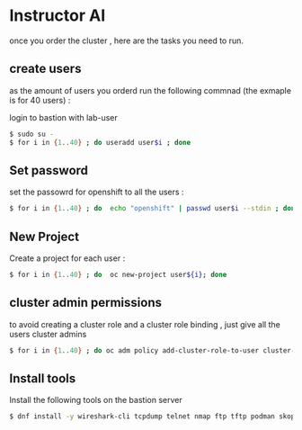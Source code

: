 # Instructor AI

once you order the cluster , here are the tasks you need to run.

## create users

as the amount of users you orderd run the following commnad (the exmaple is for 40 users) :

login to bastion with lab-user  


```bash
$ sudo su -
$ for i in {1..40} ; do useradd user$i ; done

```

## Set password
set the passowrd for openshift to all the users :

```bash
$ for i in {1..40} ; do  echo "openshift" | passwd user$i --stdin ; done
```

## New Project

Create a project for each user :
```bash
$ for i in {1..40} ; do  oc new-project user${i}; done
```


## cluster admin permissions

to avoid creating a cluster role and a cluster role binding , just give all the users cluster admins
```bash
$ for i in {1..40} ; do oc adm policy add-cluster-role-to-user cluster-admin user$i; done
```

## Install tools

Install the following tools on the bastion server 
```bash
$ dnf install -y wireshark-cli tcpdump telnet nmap ftp tftp podman skopeo buildah rsync
```
